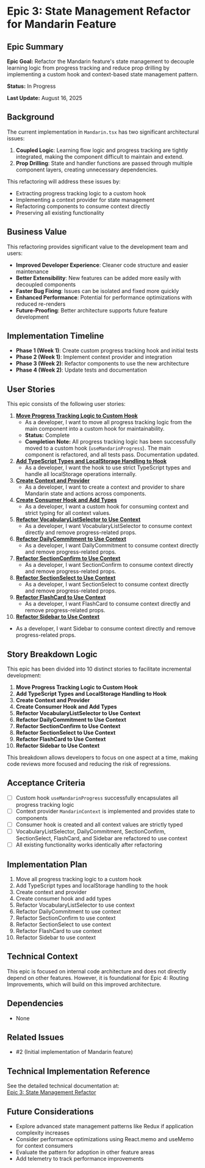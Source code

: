 # Epic 3: State Management Refactor for Mandarin Feature

## Epic Summary

**Epic Goal:** Refactor the Mandarin feature's state management to decouple learning logic from progress tracking and reduce prop drilling by implementing a custom hook and context-based state management pattern.

**Status:** In Progress

**Last Update:** August 16, 2025

## Background

The current implementation in `Mandarin.tsx` has two significant architectural issues:

1. **Coupled Logic**: Learning flow logic and progress tracking are tightly integrated, making the component difficult to maintain and extend.
2. **Prop Drilling**: State and handler functions are passed through multiple component layers, creating unnecessary dependencies.

This refactoring will address these issues by:

- Extracting progress tracking logic to a custom hook
- Implementing a context provider for state management
- Refactoring components to consume context directly
- Preserving all existing functionality

## Business Value

This refactoring provides significant value to the development team and users:

- **Improved Developer Experience**: Cleaner code structure and easier maintenance
- **Better Extensibility**: New features can be added more easily with decoupled components
- **Faster Bug Fixing**: Issues can be isolated and fixed more quickly
- **Enhanced Performance**: Potential for performance optimizations with reduced re-renders
- **Future-Proofing**: Better architecture supports future feature development

## Implementation Timeline

- **Phase 1 (Week 1)**: Create custom progress tracking hook and initial tests
- **Phase 2 (Week 1)**: Implement context provider and integration
- **Phase 3 (Week 2)**: Refactor components to use the new architecture
- **Phase 4 (Week 2)**: Update tests and documentation

## User Stories

This epic consists of the following user stories:

1. [**Move Progress Tracking Logic to Custom Hook**](../../issue-implementation/epic-3-state-management-refactor/story-3-1-move-progress-logic-to-hook.md)
   - As a developer, I want to move all progress tracking logic from the main component into a custom hook for maintainability.
   - **Status:** Complete
   - **Completion Note:** All progress tracking logic has been successfully moved to a custom hook (`useMandarinProgress`). The main component is refactored, and all tests pass. Documentation updated.
2. [**Add TypeScript Types and LocalStorage Handling to Hook**](../../issue-implementation/epic-3-state-management-refactor/story-3-2-add-types-and-localstorage-to-hook.md)
   - As a developer, I want the hook to use strict TypeScript types and handle all localStorage operations internally.
3. [**Create Context and Provider**](../../issue-implementation/epic-3-state-management-refactor/story-3-3-create-context-and-provider.md)
   - As a developer, I want to create a context and provider to share Mandarin state and actions across components.
4. [**Create Consumer Hook and Add Types**](../../issue-implementation/epic-3-state-management-refactor/story-3-4-create-consumer-hook-and-types.md)
   - As a developer, I want a custom hook for consuming context and strict typing for all context values.
5. [**Refactor VocabularyListSelector to Use Context**](../../issue-implementation/epic-3-state-management-refactor/story-3-5-refactor-vocabularylistselector.md)
   - As a developer, I want VocabularyListSelector to consume context directly and remove progress-related props.
6. [**Refactor DailyCommitment to Use Context**](../../issue-implementation/epic-3-state-management-refactor/story-3-6-refactor-dailycommitment.md)
   - As a developer, I want DailyCommitment to consume context directly and remove progress-related props.
7. [**Refactor SectionConfirm to Use Context**](../../issue-implementation/epic-3-state-management-refactor/story-3-7-refactor-sectionconfirm.md)
   - As a developer, I want SectionConfirm to consume context directly and remove progress-related props.
8. [**Refactor SectionSelect to Use Context**](../../issue-implementation/epic-3-state-management-refactor/story-3-8-refactor-sectionselect.md)
   - As a developer, I want SectionSelect to consume context directly and remove progress-related props.
9. [**Refactor FlashCard to Use Context**](../../issue-implementation/epic-3-state-management-refactor/story-3-9-refactor-flashcard.md)
   - As a developer, I want FlashCard to consume context directly and remove progress-related props.
10. [**Refactor Sidebar to Use Context**](../../issue-implementation/epic-3-state-management-refactor/story-3-10-refactor-sidebar.md)

- As a developer, I want Sidebar to consume context directly and remove progress-related props.

## Story Breakdown Logic

This epic has been divided into 10 distinct stories to facilitate incremental development:

1. **Move Progress Tracking Logic to Custom Hook**
2. **Add TypeScript Types and LocalStorage Handling to Hook**
3. **Create Context and Provider**
4. **Create Consumer Hook and Add Types**
5. **Refactor VocabularyListSelector to Use Context**
6. **Refactor DailyCommitment to Use Context**
7. **Refactor SectionConfirm to Use Context**
8. **Refactor SectionSelect to Use Context**
9. **Refactor FlashCard to Use Context**
10. **Refactor Sidebar to Use Context**

This breakdown allows developers to focus on one aspect at a time, making code reviews more focused and reducing the risk of regressions.

## Acceptance Criteria

- [ ] Custom hook `useMandarinProgress` successfully encapsulates all progress tracking logic
- [ ] Context provider `MandarinContext` is implemented and provides state to components
- [ ] Consumer hook is created and all context values are strictly typed
- [ ] VocabularyListSelector, DailyCommitment, SectionConfirm, SectionSelect, FlashCard, and Sidebar are refactored to use context
- [ ] All existing functionality works identically after refactoring

## Implementation Plan

1. Move all progress tracking logic to a custom hook
2. Add TypeScript types and localStorage handling to the hook
3. Create context and provider
4. Create consumer hook and add types
5. Refactor VocabularyListSelector to use context
6. Refactor DailyCommitment to use context
7. Refactor SectionConfirm to use context
8. Refactor SectionSelect to use context
9. Refactor FlashCard to use context
10. Refactor Sidebar to use context

## Technical Context

This epic is focused on internal code architecture and does not directly depend on other features. However, it is foundational for Epic 4: Routing Improvements, which will build on this improved architecture.

## Dependencies

- None

## Related Issues

- #2 (Initial implementation of Mandarin feature)

## Technical Implementation Reference

See the detailed technical documentation at:  
[Epic 3: State Management Refactor](../../issue-implementation/epic-3-state-management-refactor/README.md)

## Future Considerations

- Explore advanced state management patterns like Redux if application complexity increases
- Consider performance optimizations using React.memo and useMemo for context consumers
- Evaluate the pattern for adoption in other feature areas
- Add telemetry to track performance improvements
